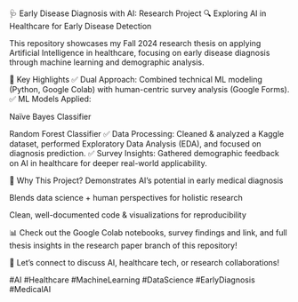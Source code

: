 🩺 Early Disease Diagnosis with AI: Research Project
🔍 Exploring AI in Healthcare for Early Disease Detection

This repository showcases my Fall 2024 research thesis on applying Artificial Intelligence in healthcare, focusing on early disease diagnosis through machine learning and demographic analysis.

📌 Key Highlights
✅ Dual Approach: Combined technical ML modeling (Python, Google Colab) with human-centric survey analysis (Google Forms).
✅ ML Models Applied:

Naïve Bayes Classifier

Random Forest Classifier
✅ Data Processing: Cleaned & analyzed a Kaggle dataset, performed Exploratory Data Analysis (EDA), and focused on diagnosis prediction.
✅ Survey Insights: Gathered demographic feedback on AI in healthcare for deeper real-world applicability.

🚀 Why This Project?
Demonstrates AI’s potential in early medical diagnosis

Blends data science + human perspectives for holistic research

Clean, well-documented code & visualizations for reproducibility

📊 Check out the Google Colab notebooks, survey findings and link, and full thesis insights in the research paper branch of this repository!

🔗 Let’s connect to discuss AI, healthcare tech, or research collaborations!

#AI #Healthcare #MachineLearning #DataScience #EarlyDiagnosis #MedicalAI
